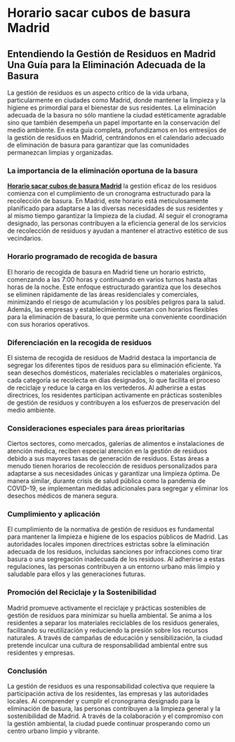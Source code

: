 # Horario sacar cubos de basura Madrid

## Entendiendo la Gestión de Residuos en Madrid Una Guía para la Eliminación Adecuada de la Basura

La gestión de residuos es un aspecto crítico de la vida urbana, particularmente en ciudades como Madrid, donde mantener la limpieza y la higiene es primordial para el bienestar de sus residentes. La eliminación adecuada de la basura no sólo mantiene la ciudad estéticamente agradable sino que también desempeña un papel importante en la conservación del medio ambiente. En esta guía completa, profundizamos en los entresijos de la gestión de residuos en Madrid, centrándonos en el calendario adecuado de eliminación de basura para garantizar que las comunidades permanezcan limpias y organizadas.
  
### La importancia de la eliminación oportuna de la basura

[**Horario sacar cubos de basura Madrid**](https://cubosfueramadrid.es/horario-para-sacar-los-cubos-de-basura-en-madrid/) la gestión eficaz de los residuos comienza con el cumplimiento de un cronograma estructurado para la recolección de basura. En Madrid, este horario está meticulosamente planificado para adaptarse a las diversas necesidades de sus residentes y al mismo tiempo garantizar la limpieza de la ciudad. Al seguir el cronograma designado, las personas contribuyen a la eficiencia general de los servicios de recolección de residuos y ayudan a mantener el atractivo estético de sus vecindarios.

  

### Horario programado de recogida de basura

El horario de recogida de basura en Madrid tiene un horario estricto, comenzando a las 7:00 horas y continuando en varios turnos hasta altas horas de la noche. Este enfoque estructurado garantiza que los desechos se eliminen rápidamente de las áreas residenciales y comerciales, minimizando el riesgo de acumulación y los posibles peligros para la salud. Además, las empresas y establecimientos cuentan con horarios flexibles para la eliminación de basura, lo que permite una conveniente coordinación con sus horarios operativos.

  

### Diferenciación en la recogida de residuos

El sistema de recogida de residuos de Madrid destaca la importancia de segregar los diferentes tipos de residuos para su eliminación eficiente. Ya sean desechos domésticos, materiales reciclables o materiales orgánicos, cada categoría se recolecta en días designados, lo que facilita el proceso de reciclaje y reduce la carga en los vertederos. Al adherirse a estas directrices, los residentes participan activamente en prácticas sostenibles de gestión de residuos y contribuyen a los esfuerzos de preservación del medio ambiente.

  

### Consideraciones especiales para áreas prioritarias

Ciertos sectores, como mercados, galerías de alimentos e instalaciones de atención médica, reciben especial atención en la gestión de residuos debido a sus mayores tasas de generación de residuos. Estas áreas a menudo tienen horarios de recolección de residuos personalizados para adaptarse a sus necesidades únicas y garantizar una limpieza óptima. De manera similar, durante crisis de salud pública como la pandemia de COVID-19, se implementan medidas adicionales para segregar y eliminar los desechos médicos de manera segura.

  

### Cumplimiento y aplicación

El cumplimiento de la normativa de gestión de residuos es fundamental para mantener la limpieza e higiene de los espacios públicos de Madrid. Las autoridades locales imponen directrices estrictas sobre la eliminación adecuada de los residuos, incluidas sanciones por infracciones como tirar basura o una segregación inadecuada de los residuos. Al adherirse a estas regulaciones, las personas contribuyen a un entorno urbano más limpio y saludable para ellos y las generaciones futuras.


### Promoción del Reciclaje y la Sostenibilidad

Madrid promueve activamente el reciclaje y prácticas sostenibles de gestión de residuos para minimizar su huella ambiental. Se anima a los residentes a separar los materiales reciclables de los residuos generales, facilitando su reutilización y reduciendo la presión sobre los recursos naturales. A través de campañas de educación y sensibilización, la ciudad pretende inculcar una cultura de responsabilidad ambiental entre sus residentes y empresas.


### Conclusión

La gestión de residuos es una responsabilidad colectiva que requiere la participación activa de los residentes, las empresas y las autoridades locales. Al comprender y cumplir el cronograma designado para la eliminación de basura, las personas contribuyen a la limpieza general y la sostenibilidad de Madrid. A través de la colaboración y el compromiso con la gestión ambiental, la ciudad puede continuar prosperando como un centro urbano limpio y vibrante.
